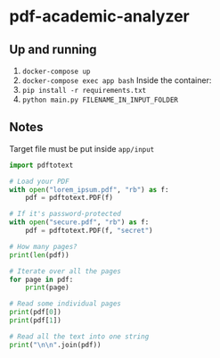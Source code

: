 # pdf-academic-analyzer

## Up and running

1. `docker-compose up`
2. `docker-compose exec app bash`
Inside the container:
3. `pip install -r requirements.txt`
4. `python main.py FILENAME_IN_INPUT_FOLDER`


## Notes

Target file must be put inside `app/input`

```python
import pdftotext

# Load your PDF
with open("lorem_ipsum.pdf", "rb") as f:
    pdf = pdftotext.PDF(f)

# If it's password-protected
with open("secure.pdf", "rb") as f:
    pdf = pdftotext.PDF(f, "secret")

# How many pages?
print(len(pdf))

# Iterate over all the pages
for page in pdf:
    print(page)

# Read some individual pages
print(pdf[0])
print(pdf[1])

# Read all the text into one string
print("\n\n".join(pdf))
```